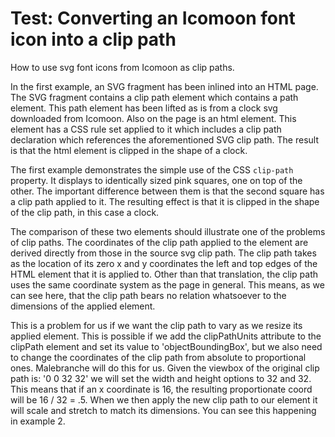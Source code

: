 # Test: Converting an Icomoon font icon into a clip path

How to use svg font icons from Icomoon as clip paths.

In the first example, an SVG fragment has been inlined into an HTML page. The SVG fragment contains a clip path element which contains a path element. This path element has been lifted as is from a clock svg downloaded from Icomoon. Also on the page is an html element. This element has a CSS rule set applied to it which includes a clip path declaration which references the aforementioned SVG clip path. The result is that the html element is clipped in the shape of a clock.

The first example demonstrates the simple use of the CSS `clip-path` property.
It displays to identically sized pink squares, one on top of the other.
The important difference between them is that the second square has a clip path applied to it. The resulting effect is that it is clipped in the shape of the clip path, in this case a clock.

The comparison of these two elements should illustrate one of the problems of clip paths. The coordinates of the clip path applied to the element are derived directly from those in the source svg clip path. The clip path takes as the location of its zero x and y coordinates the left and top edges of the HTML element that it is applied to. Other than that translation, the clip path uses the same coordinate system as the page in general. This means, as we can see here, that the clip path bears no relation whatsoever to the dimensions of the applied element.

This is a problem for us if we want the clip path to vary as we resize its applied element.
This is possible if we add the clipPathUnits attribute to the clipPath element and set its value to 'objectBoundingBox', but we also need to change the coordinates of the clip path from absolute to proportional ones. Malebranche will do this for us. Given the viewbox of the original clip path is: '0 0 32 32' we will set the width and height options to 32 and 32.
This means that if an x coordinate is 16, the resulting proportionate coord will be 16 / 32 = .5.
When we then apply the new clip path to our element it will scale and stretch to match its dimensions.
You can see this happening in example 2.

